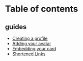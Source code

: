# Table of contents

## guides

* [Creating a profile](README.md)
* [Adding your avatar](guides/adding-your-avatar.md)
* [Embedding your card](guides/embedding-your-card.md)
* [Shortened Links](guides/shortened-links.md)

